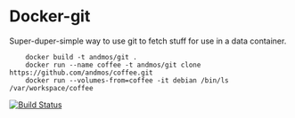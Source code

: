 Docker-git
===
Super-duper-simple way to use git to fetch stuff for use in a data container.

        docker build -t andmos/git .
        docker run --name coffee -t andmos/git clone https://github.com/andmos/coffee.git
        docker run --volumes-from=coffee -it debian /bin/ls /var/workspace/coffee


[![Build Status](https://travis-ci.org/andmos/Docker-Git.svg?branch=master)](https://travis-ci.org/andmos/Docker-Git)

